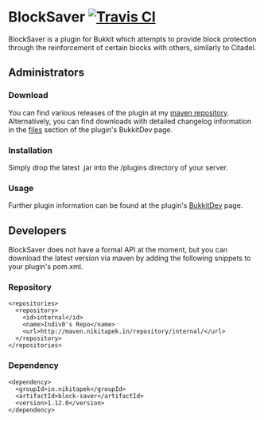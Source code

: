 # BlockSaver [![Travis CI](https://secure.travis-ci.org/Indiv0/block-saver.png)](http://travis-ci.org/#!/Indiv0/block-saver)

BlockSaver is a plugin for Bukkit which attempts to provide block protection through the reinforcement of certain blocks with others, similarly to Citadel.

## Administrators

### Download

You can find various releases of the plugin at my [maven repository](http://maven.nikitapek.in/repository/internal/in/nikitapek/block-saver/).
Alternatively, you can find downloads with detailed changelog information in the [files](http://dev.bukkit.org/bukkit-plugins/blocksaver/files/) section of the plugin's BukkitDev page.

### Installation

Simply drop the latest .jar into the /plugins directory of your server.

### Usage

Further plugin information can be found at the plugin's [BukkitDev](http://dev.bukkit.org/bukkit-plugins/blocksaver/) page.

## Developers

BlockSaver does not have a formal API at the moment, but you can download the latest version via maven by adding the following snippets to your plugin's pom.xml.

### Repository

    <repositories>
      <repository>
        <id>internal</id>
        <name>Indiv0's Repo</name>
        <url>http://maven.nikitapek.in/repository/internal/</url>
      </repository>
    </repositories>

### Dependency

    <dependency>
      <groupId>in.nikitapek</groupId>
      <artifactId>block-saver</artifactId>
      <version>1.12.0</version>
    </dependency>
